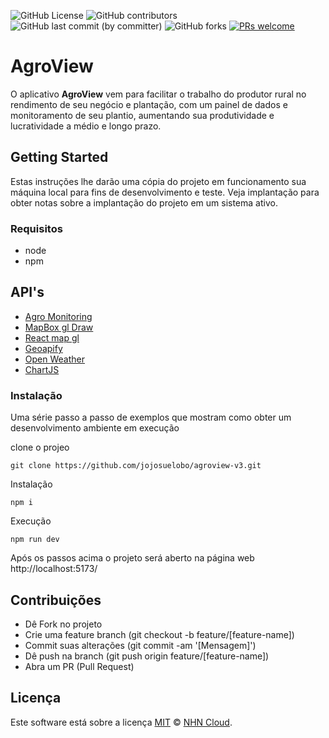 ![GitHub License](https://img.shields.io/github/license/jojosuelobo/agroview-v3)
![GitHub contributors](https://img.shields.io/github/contributors-anon/jojosuelobo/agroview-v3)
![GitHub last commit (by committer)](https://img.shields.io/github/last-commit/jojosuelobo/agroview-v3)
![GitHub forks](https://img.shields.io/github/forks/jojosuelobo/agroview-v3)
[![PRs welcome](https://img.shields.io/badge/PRs-welcome-ff69b4.svg)](https://github.com/nhn/tui.editor/issues?q=is%3Aissue+is%3Aopen+label%3A%22help+wanted%22)

# AgroView

O aplicativo **AgroView** vem para facilitar o trabalho do produtor rural no rendimento de seu negócio e plantação, com um painel de dados e monitoramento de seu plantio, aumentando sua produtividade e lucratividade a médio e longo prazo.


## Getting Started

Estas instruções lhe darão uma cópia do projeto em funcionamento
sua máquina local para fins de desenvolvimento e teste. Veja implantação
para obter notas sobre a implantação do projeto em um sistema ativo.

### Requisitos

- node
- npm

## API's 
- [Agro Monitoring](https://agromonitoring.com)
- [MapBox gl Draw](https://docs.mapbox.com/mapbox-gl-js/example/mapbox-gl-draw)
- [React map gl](https://visgl.github.io/react-map-gl/docs/api-reference/map)
- [Geoapify](https://www.geoapify.com/reverse-geocoding-api)
- [Open Weather](https://openweathermap.org/api/one-call-3)
- [ChartJS](https://www.chartjs.org/docs/latest/getting-started/usage.html)


### Instalação

Uma série passo a passo de exemplos que mostram como obter um desenvolvimento
ambiente em execução

clone o projeo

    git clone https://github.com/jojosuelobo/agroview-v3.git

Instalação

    npm i
    
Execução

    npm run dev

Após os passos acima o projeto será aberto na página web http://localhost:5173/

## Contribuições

- Dê Fork no projeto
- Crie uma feature branch (git checkout -b feature/[feature-name])
- Commit suas alterações (git commit -am '[Mensagem]')
- Dê push na branch (git push origin feature/[feature-name])
- Abra um PR (Pull Request)

## Licença

Este software está sobre a licença [MIT](https://github.com/jojosuelobo/agroview-v3/blob/main/LICENSE) © [NHN Cloud](https://github.com/nhn).
